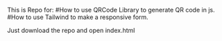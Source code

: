 This is Repo  for:
#How to use QRCode Library to generate QR code in js.
#How to use Tailwind to make a responsive form.

Just download the repo and open index.html
